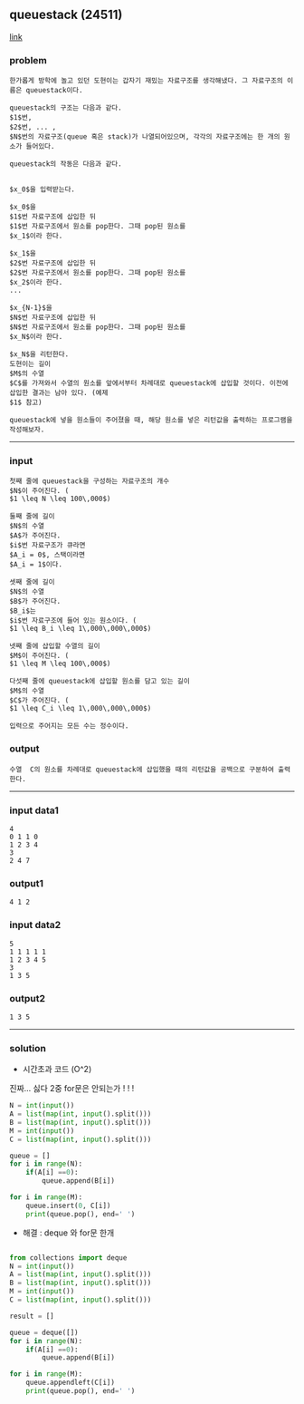## queuestack (24511)

[link](https://www.acmicpc.net/problem/24511)

### problem

```
한가롭게 방학에 놀고 있던 도현이는 갑자기 재밌는 자료구조를 생각해냈다. 그 자료구조의 이름은 queuestack이다.

queuestack의 구조는 다음과 같다.
$1$번,
$2$번, ... ,
$N$번의 자료구조(queue 혹은 stack)가 나열되어있으며, 각각의 자료구조에는 한 개의 원소가 들어있다.

queuestack의 작동은 다음과 같다.

 
$x_0$을 입력받는다.
 
$x_0$을
$1$번 자료구조에 삽입한 뒤
$1$번 자료구조에서 원소를 pop한다. 그때 pop된 원소를
$x_1$이라 한다.
 
$x_1$을
$2$번 자료구조에 삽입한 뒤
$2$번 자료구조에서 원소를 pop한다. 그때 pop된 원소를
$x_2$이라 한다.
...
 
$x_{N-1}$을
$N$번 자료구조에 삽입한 뒤
$N$번 자료구조에서 원소를 pop한다. 그때 pop된 원소를
$x_N$이라 한다.
 
$x_N$을 리턴한다.
도현이는 길이
$M$의 수열
$C$를 가져와서 수열의 원소를 앞에서부터 차례대로 queuestack에 삽입할 것이다. 이전에 삽입한 결과는 남아 있다. (예제
$1$ 참고)

queuestack에 넣을 원소들이 주어졌을 때, 해당 원소를 넣은 리턴값을 출력하는 프로그램을 작성해보자.
```

---

### input

```
첫째 줄에 queuestack을 구성하는 자료구조의 개수
$N$이 주어진다. (
$1 \leq N \leq 100\,000$)

둘째 줄에 길이
$N$의 수열
$A$가 주어진다.
$i$번 자료구조가 큐라면
$A_i = 0$, 스택이라면
$A_i = 1$이다.

셋째 줄에 길이
$N$의 수열
$B$가 주어진다.
$B_i$는
$i$번 자료구조에 들어 있는 원소이다. (
$1 \leq B_i \leq 1\,000\,000\,000$)

넷째 줄에 삽입할 수열의 길이
$M$이 주어진다. (
$1 \leq M \leq 100\,000$)

다섯째 줄에 queuestack에 삽입할 원소를 담고 있는 길이
$M$의 수열
$C$가 주어진다. (
$1 \leq C_i \leq 1\,000\,000\,000$)

입력으로 주어지는 모든 수는 정수이다.
```

### output

`수열 
C의 원소를 차례대로 queuestack에 삽입했을 때의 리턴값을 공백으로 구분하여 출력한다.`

---

### input data1

```
4
0 1 1 0
1 2 3 4
3
2 4 7
```

### output1

```
4 1 2
```

### input data2

```
5
1 1 1 1 1
1 2 3 4 5
3
1 3 5
```

### output2

```
1 3 5
```

---

### solution

- 시간초과 코드 (O^2)

진짜... 싫다 2중 for문은 안되는가 ! ! !

```python
N = int(input())
A = list(map(int, input().split()))
B = list(map(int, input().split()))
M = int(input())
C = list(map(int, input().split()))

queue = []
for i in range(N):
    if(A[i] ==0):
        queue.append(B[i])

for i in range(M):
    queue.insert(0, C[i])
    print(queue.pop(), end=' ')
```

- 해결 : deque 와 for문 한개

```python

from collections import deque
N = int(input())
A = list(map(int, input().split()))
B = list(map(int, input().split()))
M = int(input())
C = list(map(int, input().split()))

result = []

queue = deque([])
for i in range(N):
    if(A[i] ==0):
        queue.append(B[i])

for i in range(M):
    queue.appendleft(C[i])
    print(queue.pop(), end=' ')

```
